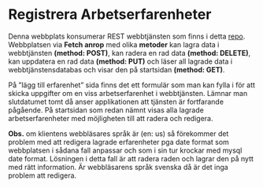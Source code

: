 # Registrera Arbetserfarenheter
Denna webbplats konsumerar REST webbtjänsten som finns i detta [repo]( https://github.com/Himoazo/API).
Webbplatsen via **Fetch anrop** med olika **metoder** kan lagra data i webbtjänsten **(method: POST)**, kan radera en rad data **(method: DELETE)**, kan uppdatera en rad data **(method: PUT)** och läser all lagrade data i webbtjänstensdatabas och visar den på startsidan **(method: GET)**.

På ”lägg till erfarenhet” sida finns det ett formulär som man kan fylla i för att skicka uppgifter om en viss arbetserfarenhet i webbtjänsten. Lämnar man slutdatumet tomt då anser applikationen att tjänsten är fortfarande pågående. 
På startsidan som redan nämnt visas alla lagrade arbetserfarenheter med möjligheten till att radera och redigera.

**Obs.** om klientens webbläsares språk är (en: us) så förekommer det problem med att redigera lagrade erfarenheter pga date format som webbplatsen i sådana fall anpassar och som i sin tur krockar med mysql date format. Lösningen i detta fall är att radera raden och lagrar den på nytt med rätt information. Är webbläsarens språk svenska då är det inga problem att redigera.
